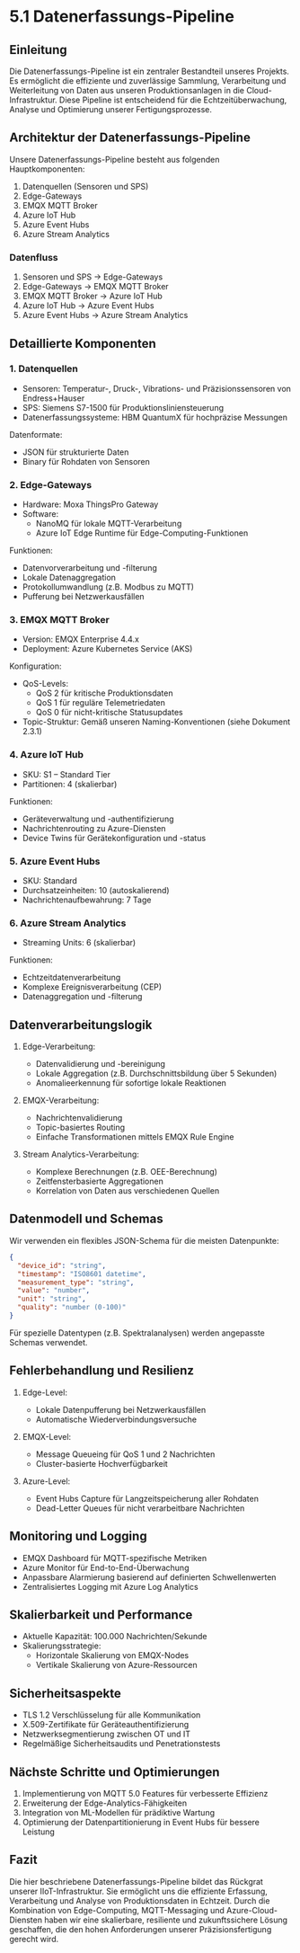 # 5.1 Datenerfassungs-Pipeline

## Einleitung

Die Datenerfassungs-Pipeline ist ein zentraler Bestandteil unseres Projekts. Es ermöglicht die effiziente und zuverlässige Sammlung, Verarbeitung und Weiterleitung von Daten aus unseren Produktionsanlagen in die Cloud-Infrastruktur. Diese Pipeline ist entscheidend für die Echtzeitüberwachung, Analyse und Optimierung unserer Fertigungsprozesse.

## Architektur der Datenerfassungs-Pipeline

Unsere Datenerfassungs-Pipeline besteht aus folgenden Hauptkomponenten:

1. Datenquellen (Sensoren und SPS)
2. Edge-Gateways
3. EMQX MQTT Broker
4. Azure IoT Hub
5. Azure Event Hubs
6. Azure Stream Analytics

### Datenfluss

1. Sensoren und SPS → Edge-Gateways
2. Edge-Gateways → EMQX MQTT Broker
3. EMQX MQTT Broker → Azure IoT Hub
4. Azure IoT Hub → Azure Event Hubs
5. Azure Event Hubs → Azure Stream Analytics

## Detaillierte Komponenten

### 1. Datenquellen

- Sensoren: Temperatur-, Druck-, Vibrations- und Präzisionssensoren von Endress+Hauser
- SPS: Siemens S7-1500 für Produktionsliniensteuerung
- Datenerfassungssysteme: HBM QuantumX für hochpräzise Messungen

Datenformate:
- JSON für strukturierte Daten
- Binary für Rohdaten von Sensoren

### 2. Edge-Gateways

- Hardware: Moxa ThingsPro Gateway
- Software: 
  - NanoMQ für lokale MQTT-Verarbeitung
  - Azure IoT Edge Runtime für Edge-Computing-Funktionen

Funktionen:
- Datenvorverarbeitung und -filterung
- Lokale Datenaggregation
- Protokollumwandlung (z.B. Modbus zu MQTT)
- Pufferung bei Netzwerkausfällen

### 3. EMQX MQTT Broker

- Version: EMQX Enterprise 4.4.x
- Deployment: Azure Kubernetes Service (AKS)

Konfiguration:
- QoS-Levels: 
  - QoS 2 für kritische Produktionsdaten
  - QoS 1 für reguläre Telemetriedaten
  - QoS 0 für nicht-kritische Statusupdates
- Topic-Struktur: Gemäß unseren Naming-Konventionen (siehe Dokument 2.3.1)

### 4. Azure IoT Hub

- SKU: S1 – Standard Tier
- Partitionen: 4 (skalierbar)

Funktionen:
- Geräteverwaltung und -authentifizierung
- Nachrichtenrouting zu Azure-Diensten
- Device Twins für Gerätekonfiguration und -status

### 5. Azure Event Hubs

- SKU: Standard
- Durchsatzeinheiten: 10 (autoskalierend)
- Nachrichtenaufbewahrung: 7 Tage

### 6. Azure Stream Analytics

- Streaming Units: 6 (skalierbar)

Funktionen:
- Echtzeitdatenverarbeitung
- Komplexe Ereignisverarbeitung (CEP)
- Datenaggregation und -filterung

## Datenverarbeitungslogik

1. Edge-Verarbeitung:
   - Datenvalidierung und -bereinigung
   - Lokale Aggregation (z.B. Durchschnittsbildung über 5 Sekunden)
   - Anomalieerkennung für sofortige lokale Reaktionen

2. EMQX-Verarbeitung:
   - Nachrichtenvalidierung
   - Topic-basiertes Routing
   - Einfache Transformationen mittels EMQX Rule Engine

3. Stream Analytics-Verarbeitung:
   - Komplexe Berechnungen (z.B. OEE-Berechnung)
   - Zeitfensterbasierte Aggregationen
   - Korrelation von Daten aus verschiedenen Quellen

## Datenmodell und Schemas

Wir verwenden ein flexibles JSON-Schema für die meisten Datenpunkte:

```json
{
  "device_id": "string",
  "timestamp": "ISO8601 datetime",
  "measurement_type": "string",
  "value": "number",
  "unit": "string",
  "quality": "number (0-100)"
}
```

Für spezielle Datentypen (z.B. Spektralanalysen) werden angepasste Schemas verwendet.

## Fehlerbehandlung und Resilienz

1. Edge-Level:
   - Lokale Datenpufferung bei Netzwerkausfällen
   - Automatische Wiederverbindungsversuche

2. EMQX-Level:
   - Message Queueing für QoS 1 und 2 Nachrichten
   - Cluster-basierte Hochverfügbarkeit

3. Azure-Level:
   - Event Hubs Capture für Langzeitspeicherung aller Rohdaten
   - Dead-Letter Queues für nicht verarbeitbare Nachrichten

## Monitoring und Logging

- EMQX Dashboard für MQTT-spezifische Metriken
- Azure Monitor für End-to-End-Überwachung
- Anpassbare Alarmierung basierend auf definierten Schwellenwerten
- Zentralisiertes Logging mit Azure Log Analytics

## Skalierbarkeit und Performance

- Aktuelle Kapazität: 100.000 Nachrichten/Sekunde
- Skalierungsstrategie: 
  - Horizontale Skalierung von EMQX-Nodes
  - Vertikale Skalierung von Azure-Ressourcen

## Sicherheitsaspekte

- TLS 1.2 Verschlüsselung für alle Kommunikation
- X.509-Zertifikate für Geräteauthentifizierung
- Netzwerksegmentierung zwischen OT und IT
- Regelmäßige Sicherheitsaudits und Penetrationstests

## Nächste Schritte und Optimierungen

1. Implementierung von MQTT 5.0 Features für verbesserte Effizienz
2. Erweiterung der Edge-Analytics-Fähigkeiten
3. Integration von ML-Modellen für prädiktive Wartung
4. Optimierung der Datenpartitionierung in Event Hubs für bessere Leistung

## Fazit

Die hier beschriebene Datenerfassungs-Pipeline bildet das Rückgrat unserer IIoT-Infrastruktur. Sie ermöglicht uns die effiziente Erfassung, Verarbeitung und Analyse von Produktionsdaten in Echtzeit. Durch die Kombination von Edge-Computing, MQTT-Messaging und Azure-Cloud-Diensten haben wir eine skalierbare, resiliente und zukunftssichere Lösung geschaffen, die den hohen Anforderungen unserer Präzisionsfertigung gerecht wird.